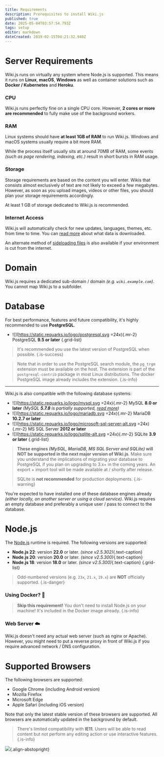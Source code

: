 ```yaml
---
title: Requirements
description: Prerequisites to install Wiki.js
published: true
date: 2025-05-04T03:57:54.793Z
tags: setup
editor: markdown
dateCreated: 2019-02-15T04:21:32.940Z
---
```


# Server Requirements

Wiki.js runs on virtually any system where Node.js is supported.
This means it runs on **Linux**, **macOS**, **Windows** as well as container solutions such as **Docker / Kubernetes** and **Heroku**.

### CPU
Wiki.js runs perfectly fine on a single CPU core. However, **2 cores or more are recommended** to fully make use of the background workers.

### RAM
Linux systems should have **at least 1GB of RAM** to run Wiki.js. Windows and macOS systems usually require a bit more RAM.

While the process itself usually sits at around 70MB of RAM, some events *(such as page rendering, indexing, etc.)* result in short bursts in RAM usage.

### Storage
Storage requirements are based on the content you will enter. Wikis that consists almost exclusively of text are not likely to exceed a few megabytes. However, as soon as you upload images, videos or other files, you should plan your storage requirements accordingly.

At least 1 GB of storage dedicated to Wiki.js is recommended.

### Internet Access
Wiki.js will automatically check for new updates, languages, themes, etc. from time to time. You can [read more](/install/requirements/internet) about what data is downloaded.

An alternate method of [sideloading files](/install/sideload) is also available if your environment is cut from the internet.

# Domain

Wiki.js requires a dedicated sub-domain / domain *(e.g. `wiki.example.com`)*. You cannot map Wiki.js to a subfolder.

# Database

For best performance, features and future compatibility, it's highly recommended to use **PostgreSQL**.

- ![](https://static.requarks.io/logo/postgresql.svg =24x){.mr-2} PostgreSQL **9.5 or later**
{.grid-list}

> It's recommended you use the latest version of PostgreSQL when possible.
{.is-success}

> Note that in order to use the PostgreSQL search module, the `pg_trgm` extension must be available on the host. The extension is part of the `postgresql-contrib` package in most Linux distributions. The docker PostgreSQL image already includes the extension.
{.is-info}

---

Wiki.js is also compatible with the following database systems:

- ![](https://static.requarks.io/logo/mysql.svg =24x){.mr-2} MySQL **8.0 or later** *(MySQL **5.7.8** is partially supported, [read more](/install/requirements/mysql5))*
- ![](https://static.requarks.io/logo/mariadb.svg =24x){.mr-2} MariaDB **10.2.7 or later**
- ![](https://static.requarks.io/logo/microsoft-sql-server-alt.svg =24x){.mr-2} MS SQL Server **2012 or later**
- ![](https://static.requarks.io/logo/sqlite-alt.svg =24x){.mr-2} SQLite **3.9 or later**
{.grid-list}

> **These engines *(MySQL, MariaDB, MS SQL Server and SQLite)* will NOT be supported in the next major version of Wiki.js**. Make sure you understand the implications of migrating your database to PostgreSQL if you plan on upgrading to 3.x+ in the coming years. An export + import tool will be made available at / shortly after release.
> 
> SQLite is **not recommended** for production deployments.
{.is-warning}

You're expected to have installed one of these database engines already *(either locally, on another server or using a cloud service)*. Wiki.js requires an empty database and preferably a unique user / pass to connect to the database.

# Node.js

The [Node.js](https://nodejs.org/) runtime is required. The following versions are supported:

- **Node.js 22**: version **22.0** or later. *(since v2.5.302)*{.text-caption}
- **Node.js 20**: version **20.0** or later. *(since v2.5.300)*{.text-caption}
- **Node.js 18**: version **18.0** or later. *(since v2.5.300)*{.text-caption}
{.grid-list}

> Odd-numbered versions (e.g. `23x`, `21.x`, `19.x`) are **NOT** officially supported.
{.is-danger}

### **Using Docker?** :whale:

> **Skip this requirement!** You don't need to install Node.js on your machine! It's included in the Docker image already.
{.is-info}

### **Web Server** :cloud:

Wiki.js doesn't need any actual web server (such as nginx or Apache). However, you might need to put a reverse proxy in front of Wiki.js if you require advanced network / DNS configuration.

# Supported Browsers

The following browsers are supported:

- Google Chrome (including Android version)
- Mozilla Firefox
- Microsoft Edge
- Apple Safari (including iOS version)

Note that only the latest stable version of these browsers are supported. All browsers are automatically updated in the background by default.

> There's limited compatibility with **IE11**. Users will be able to read content but not perform any editing action or use interactive features.
{.is-info}

![](https://a.icons8.com/ViUXyjOj/f4tFww/svg.svg){.align-abstopright}